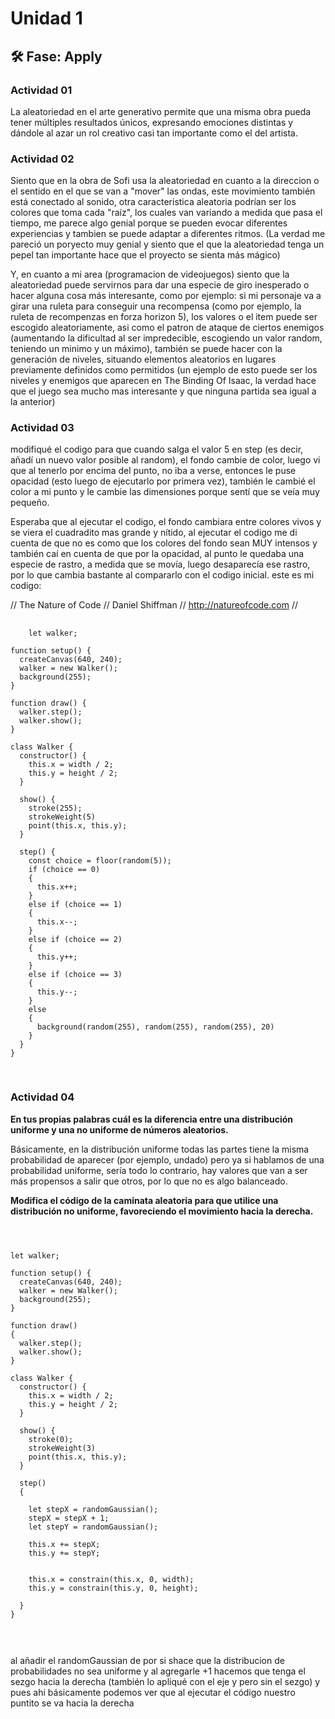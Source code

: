 # Unidad 1

## 🛠 Fase: Apply

### Actividad 01
La aleatoriedad en el arte generativo permite que una misma obra pueda tener múltiples resultados únicos, expresando emociones distintas y dándole al azar un rol creativo casi tan importante como el del artista.

### Actividad 02
Siento que en la obra de Sofi usa la aleatoriedad en cuanto a la direccion o el sentido en el que se van a "mover" las ondas, este movimiento también está conectado al sonido, otra caracteristica aleatoria podrían ser los colores que toma cada "raíz", los cuales van variando a medida que pasa el tiempo, me parece algo genial porque se pueden evocar diferentes experiencias y tambien se puede adaptar a diferentes ritmos. (La verdad me pareció un poryecto muy genial y siento que el que la aleatoriedad tenga  un pepel tan importante hace que el proyecto se sienta más mágico)

Y, en cuanto a mi area (programacion de videojuegos) siento que la aleatoriedad puede servirnos para dar una especie de giro inesperado o hacer alguna cosa más interesante, como por ejemplo: si mi personaje va a girar una ruleta para conseguir una recompensa (como por ejemplo, la ruleta de recompenzas en forza horizon 5), los valores o el item puede ser escogido aleatoriamente, asi como el patron de ataque de ciertos enemigos (aumentando la dificultad al ser impredecible, escogiendo un valor random, teniendo un minimo y un máximo), también se puede hacer con la generación de niveles, situando elementos aleatorios en lugares previamente definidos como permitidos (un ejemplo de esto puede ser los niveles y enemigos que aparecen en The Binding Of Isaac, la verdad hace que el juego sea mucho mas interesante y que ninguna partida sea igual a la anterior)

### Actividad 03
modifiqué el codigo para que cuando salga el valor 5 en step (es decir, añadí un nuevo valor posible al random), el fondo cambie de color, luego vi que al tenerlo por encima del punto, no iba a verse, entonces le puse opacidad (esto luego de ejecutarlo por primera vez), también le cambié el color a mi punto y le cambie las dimensiones porque sentí que se veía muy pequeño.

Esperaba que al ejecutar el codigo, el fondo cambiara entre colores vivos y se viera el cuadradito mas grande y nítido, al ejecutar el codigo me di cuenta de que no es como que los colores del fondo sean MUY intensos y también caí en cuenta de que por la opacidad, al punto le quedaba una especie de rastro, a medida que se movía, luego desaparecía ese rastro, por lo que cambia bastante al compararlo con el codigo inicial. este es mi codigo:

// The Nature of Code
// Daniel Shiffman
// http://natureofcode.com
//

<pre>
  <code>
    let walker;

function setup() {
  createCanvas(640, 240);
  walker = new Walker();
  background(255);
}

function draw() {
  walker.step();
  walker.show();
}

class Walker {
  constructor() {
    this.x = width / 2;
    this.y = height / 2;
  }

  show() {
    stroke(255);
    strokeWeight(5)
    point(this.x, this.y);
  }

  step() {
    const choice = floor(random(5));
    if (choice == 0) 
    {
      this.x++;
    } 
    else if (choice == 1) 
    {
      this.x--;
    } 
    else if (choice == 2) 
    {
      this.y++;
    } 
    else if (choice == 3)
    {
      this.y--;
    }
    else 
    {
      background(random(255), random(255), random(255), 20)
    }
  }
}

</code>
</pre>


### Actividad 04

<b> En tus propias palabras cuál es la diferencia entre una distribución uniforme y una no uniforme de números aleatorios.</b>

Básicamente, en la distribución uniforme todas las partes tiene la misma probabilidad de aparecer (por ejemplo, undado) pero ya si hablamos de una probabilidad uniforme, sería todo lo contrario, hay valores que van a ser más propensos a salir que otros, por lo que no es algo balanceado.

<b> Modifica el código de la caminata aleatoria para que utilice una distribución no uniforme, favoreciendo el movimiento hacia la derecha. </b>


<pre>
<code>


let walker;

function setup() {
  createCanvas(640, 240);
  walker = new Walker();
  background(255);
}

function draw() 
{
  walker.step();
  walker.show();
}

class Walker {
  constructor() {
    this.x = width / 2;
    this.y = height / 2;
  }

  show() {
    stroke(0);
    strokeWeight(3)
    point(this.x, this.y);
  }

  step() 
  {
   
    let stepX = randomGaussian(); 
    stepX = stepX + 1;
    let stepY = randomGaussian(); 

    this.x += stepX;
    this.y += stepY;


    this.x = constrain(this.x, 0, width);
    this.y = constrain(this.y, 0, height);
    
  }
}


</code>
</pre>

al añadir el randomGaussian de por si shace que la distribucion de probabilidades no sea uniforme y al agregarle +1 hacemos que tenga el sezgo hacia la derecha (también lo apliqué con el eje y pero sin el sezgo) y pues ahi básicamente podemos ver que al ejecutar el código nuestro puntito se va hacia la derecha

